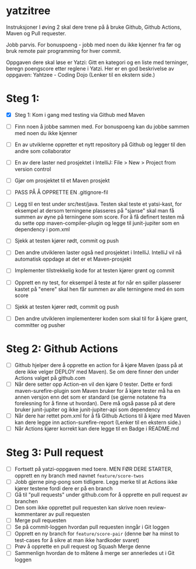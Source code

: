 # yatzitree



Instruksjoner
I øving 2 skal dere trene på å bruke Github, Github Actions, Maven og Pull requester.

Jobb parvis. For bonuspoeng - jobb med noen du ikke kjenner fra før og bruk remote pair programming for hver commit.

Oppgaven dere skal løse er Yatzi: Gitt en kategori og en liste med terninger, beregn poengscore etter reglene i Yatzi. Her er en god beskrivelse av oppgaven: Yahtzee - Coding Dojo (Lenker til en ekstern side.)
# Steg 1:
* [x]  Steg 1: Kom i gang med testing via Github med Maven

* [ ] Finn noen å jobbe sammen med. For bonuspoeng kan du jobbe sammen med noen du ikke kjenner
* [ ] En av utviklerne oppretter et nytt repository på Github og legger til den andre som collaborator
* [ ] En av dere laster ned prosjektet i IntelliJ: File > New > Project from version control
* [ ] Gjør om prosjektet til et Maven prosjekt
* [ ] PASS PÅ Å OPPRETTE EN .gitignore-fil
* [ ] Legg til en test under src/test/java. Testen skal teste et yatsi-kast, for eksempel at dersom terningene plasseres på "sjanse" skal man få summen av øyne på terningene som score. For å få definert testen må du sette opp maven-compiler-plugin og legge til junit-jupiter som en dependency i pom.xml
* [ ] Sjekk at testen kjører rødt, commit og push
* [ ] Den andre utvikleren laster også ned prosjektet i IntelliJ. IntelliJ vil nå automatisk oppdage at det er et Maven-prosjekt
* [ ] Implementer tilstrekkelig kode for at testen kjører grønt og commit
* [ ] Opprett en ny test, for eksempel å teste at for når en spiller plasserer kastet på "enere" skal hen får summen av alle terningene med én som score
* [ ] Sjekk at testen kjører rødt, commit og push
* [ ] Den andre utvikleren implementerer koden som skal til for å kjøre grønt, committer og pusher
# Steg 2: Github Actions

* [ ] Github hjelper dere å opprette en action for å kjøre Maven (pass på at dere ikke velger DEPLOY med Maven). Se om dere finner den under Actions valget på github.com
* [ ] Når dere setter opp Action-en vil den kjøre 0 tester. Dette er fordi maven-surefire-plugin som Maven bruker for å kjøre tester må ha en annen versjon enn det som er standard (se gjerne notatene fra forelesning for å finne ut hvordan). Dere må også passe på at dere bruker junit-jupiter og ikke junit-jupiter-api som dependency
* [ ] Når dere har rettet pom.xml for å få Github Actions til å kjøre med Maven kan dere legge inn action-surefire-report (Lenker til en ekstern side.)
* [ ] Når Actions kjører korrekt kan dere legge til en Badge i README.md
# Steg 3: Pull request

* [ ] Fortsett på yatzi-oppgaven med toere. MEN FØR DERE STARTER, opprett en ny branch med navnet `feature/score-twos`
* [ ] Jobb gjerne ping-pong som tidligere. Legg merke til at Actions ikke kjører testene fordi dere er på en branch
* [ ] Gå til "pull requests" under github.com for å opprette en pull request av branchen
* [ ] Den som ikke opprettet pull requesten kan skrive noen review-kommentarer av pull requesten
* [ ] Merge pull requesten
* [ ] Se på commit-loggen hvordan pull requesten inngår i Git loggen
* [ ] Opprett en ny branch for `feature/score-pair` (denne bør ha minst to test-cases for å sikre at man ikke hardkoder svaret)
* [ ] Prøv å opprette en pull request og Squash Merge denne
* [ ] Sammenlign hvordan de to måtene å merge ser annerledes ut i Git loggen